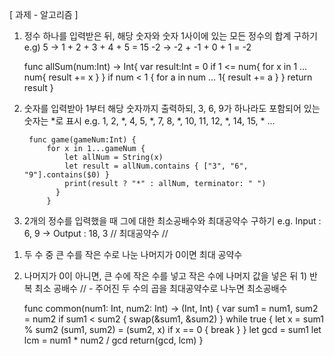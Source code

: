 [ 과제 - 알고리즘 ] 

1. 정수 하나를 입력받은 뒤, 해당 숫자와 숫자 1사이에 있는 모든 정수의 합계 구하기 
   e.g)
   5 -> 1 + 2 + 3 + 4 + 5 = 15
   -2 -> -2 + -1 + 0 + 1 = -2 




	func allSum(num:Int) -> Int{
	    var result:Int = 0
	    if 1 <= num{
	        for x in 1 ... num{
	            result += x
	            }
	        }
	        if num < 1 {
	        for a in num ... 1{
	        result += a
	            }
	        }
	    return result
	}



2. 숫자를 입력받아 1부터 해당 숫자까지 출력하되, 3, 6, 9가 하나라도 포함되어 있는 숫자는 *로 표시 e.g.  1, 2, *, 4, 5, *, 7, 8, *, 10, 11, 12, *, 14, 15, * ...  


		func game(gameNum:Int) {
		    for x in 1...gameNum {
		        let allNum = String(x)
		        let result = allNum.contains { ["3", "6", "9"].contains($0) }
		        print(result ? "*" : allNum, terminator: " ")
		      }
		    }





3. 2개의 정수를 입력했을 때 그에 대한 최소공배수와 최대공약수 구하기 e.g.  Input : 6, 9   ->  Output : 18, 3 // 최대공약수 // 
1) 두 수 중 큰 수를 작은 수로 나눈 나머지가 0이면 최대 공약수
2) 나머지가 0이 아니면, 큰 수에 작은 수를 넣고 작은 수에 나머지 값을 넣은 뒤 1) 반복 
최소 공배수 // - 주어진 두 수의 곱을 최대공약수로 나누면 최소공배수  

	func common(num1: Int, num2: Int) -> (Int, Int) {
	    var sum1 = num1, sum2 = num2
	    if sum1 < sum2 {
	      swap(&sum1, &sum2)
	    }
	        while true {
	        let x = sum1 % sum2
	        (sum1, sum2) = (sum2, x)
	            if x == 0 {
	                break
	            }
	    }
	    let gcd = sum1
	    let lcm = num1 * num2 / gcd
	    return(gcd, lcm)
	}
